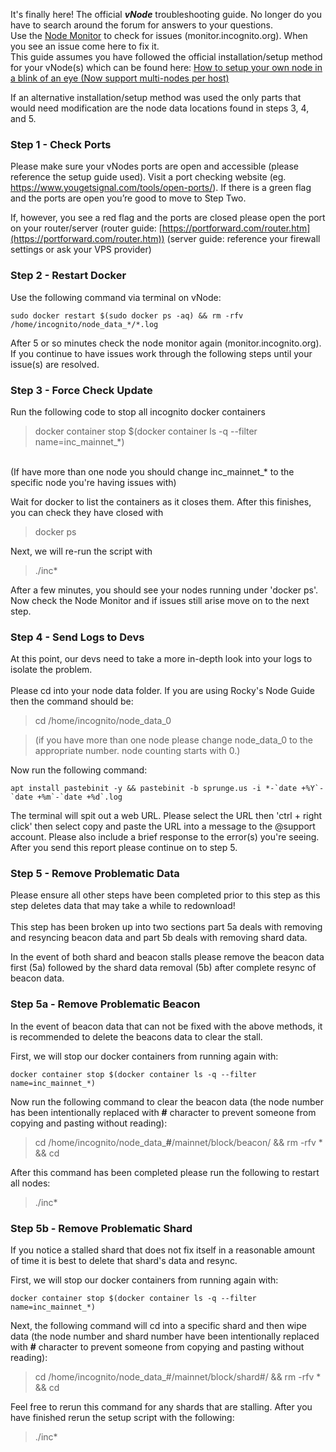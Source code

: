 It's finally here! The official ***vNode*** troubleshooting guide. No longer do you have to search around the forum for answers to your questions.
<br/>
Use the [Node Monitor](https://monitor.incognito.org/node-monitor) to check for issues (monitor.incognito.org).
When you see an issue come here to fix it.
<br/>
This guide assumes you have followed the official installation/setup method for your vNode(s) which can be found here: [How to setup your own node in a blink of an eye (Now support multi-nodes per host)](https://we.incognito.org/t/how-to-setup-your-own-node-in-a-blink-of-an-eye-now-support-multi-nodes-per-host/12003?u=jared)

If an alternative installation/setup method was used the only parts that would need modification are the node data locations found in steps 3, 4, and 5.

### Step 1 - Check Ports

Please make sure your vNodes ports are open and accessible (please reference the setup guide used). Visit a port checking website (eg. https://www.yougetsignal.com/tools/open-ports/). If there is a green flag and the ports are open you’re good to move to Step Two.

If, however, you see a red flag and the ports are closed please open the port on your router/server (router guide: [https://portforward.com/router.htm](https://portforward.com/router.htm)) (server guide: reference your firewall settings or ask your VPS provider)

<h3>Step 2 - Restart Docker</h3>

Use the following command via terminal on vNode:

    sudo docker restart $(sudo docker ps -aq) && rm -rfv /home/incognito/node_data_*/*.log

After 5 or so minutes check the node monitor again (monitor.incognito.org). If you continue to have issues work through the following steps until your issue(s) are resolved.

<h3>Step 3 - Force Check Update</h3>
Run the following code to stop all incognito docker containers

>docker container stop $(docker container ls -q --filter name=inc_mainnet_*)

<br/>
    (If have more than one node you should change inc_mainnet_* to the specific node you're having issues with)

Wait for docker to list the containers as it closes them. After this finishes, you can check they have closed with 

> docker ps

Next, we will re-run the script with

> ./inc*

After a few minutes, you should see your nodes running under 'docker ps'. Now check the Node Monitor and if issues still arise move on to the next step.

<h3>Step 4 - Send Logs to Devs</h3>
At this point, our devs need to take a more in-depth look into your logs to isolate the problem.
<br/>
<br/>
Please cd into your node data folder. If you are using Rocky's Node Guide then the command should be:

>cd /home/incognito/node_data_0

>(if you have more than one node please change node_data_0 to the appropriate number. node counting starts with 0.)

Now run the following command:

    apt install pastebinit -y && pastebinit -b sprunge.us -i *-`date +%Y`-`date +%m`-`date +%d`.log

The terminal will spit out a web URL. Please select the URL then 'ctrl + right click' then select copy and paste the URL into a message to the @support account. Please also include a brief response to the error(s) you're seeing. After you send this report please continue on to step 5.

<h3>Step 5 - Remove Problematic Data</h3>
Please ensure all other steps have been completed prior to this step as this step deletes data that may take a while to redownload!
<br/>
<br/>
This step has been broken up into two sections part 5a deals with removing and resyncing beacon data and part 5b deals with removing shard data. 

In the event of both shard and beacon stalls please remove the beacon data first (5a) followed by the shard data removal (5b) after complete resync of beacon data.

<h3>Step 5a - Remove Problematic Beacon</h3>

In the event of beacon data that can not be fixed with the above methods, it is recommended to delete the beacons data to clear the stall.

First, we will stop our docker containers from running again with:

    docker container stop $(docker container ls -q --filter name=inc_mainnet_*)

Now run the following command to clear the beacon data (the node number has been intentionally replaced with **#** character to prevent someone from copying and pasting without reading):

> cd /home/incognito/node_data_**#**/mainnet/block/beacon/ && rm -rfv * && cd

After this command has been completed please run the following to restart all nodes:

> ./inc*

<h3>Step 5b - Remove Problematic Shard</h3>

If you notice a stalled shard that does not fix itself in a reasonable amount of time it is best to delete that shard's data and resync. 

First, we will stop our docker containers from running again with:

    docker container stop $(docker container ls -q --filter name=inc_mainnet_*)

Next, the following command will cd into a specific shard and then wipe data  (the node number and shard number have been intentionally replaced with **#** character to prevent someone from copying and pasting without reading):

> cd /home/incognito/node_data_#/mainnet/block/shard#/ && rm -rfv * && cd

Feel free to rerun this command for any shards that are stalling. After you have finished rerun the setup script with the following:

> ./inc*